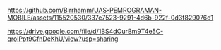 
https://github.com/Birrhamm/UAS-PEMROGRAMAN-MOBILE/assets/115520530/337e7523-9291-4d6b-922f-0d3f829076d1

https://drive.google.com/file/d/1BS4dOurBm9T4e5C-qroiPpt9CfnDeKhU/view?usp=sharing
